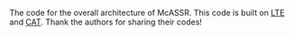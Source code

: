 The code for the overall architecture of McASSR. This code is built on  [LTE](https://github.com/jaewon-lee-b/lte) and [CAT](https://github.com/zhengchen1999/CAT). Thank the authors for sharing their codes!

